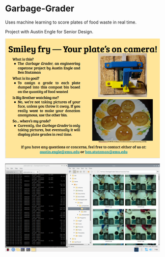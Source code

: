 # Garbage-Grader

Uses machine learning to score plates of food waste in real time.

Project with Austin Engle for Senior Design.

![alt text](https://raw.githubusercontent.com/BenRStutzman/garbage-grader/master/Pictures/poster.png)

![alt text](https://raw.githubusercontent.com/BenRStutzman/garbage-grader/master/Pictures/example_recording.png)
